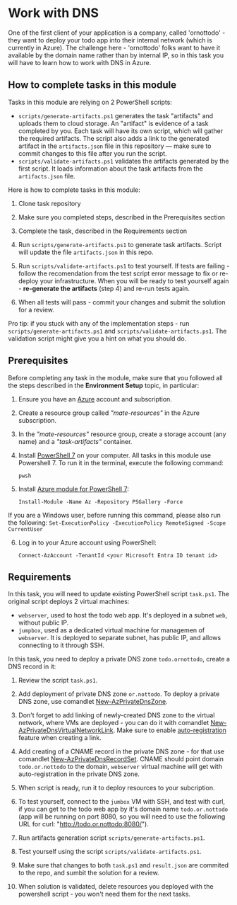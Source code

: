 # Work with DNS

One of the first client of your application is a company, called 'ornottodo' - they want to deploy your todo app into their internal network (which is currently in Azure). The challenge here - 'ornottodo' folks want to have it available by the domain name rather than by internal IP, so in this task you will have to learn how to work with DNS in Azure.  

## How to complete tasks in this module 

Tasks in this module are relying on 2 PowerShell scripts: 

- `scripts/generate-artifacts.ps1` generates the task "artifacts" and uploads them to cloud storage. An "artifact" is evidence of a task completed by you. Each task will have its own script, which will gather the required artifacts. The script also adds a link to the generated artifact in the `artifacts.json` file in this repository — make sure to commit changes to this file after you run the script. 
- `scripts/validate-artifacts.ps1` validates the artifacts generated by the first script. It loads information about the task artifacts from the `artifacts.json` file.

Here is how to complete tasks in this module:

1. Clone task repository

2. Make sure you completed steps, described in the Prerequisites section

3. Complete the task, described in the Requirements section 

4. Run `scripts/generate-artifacts.ps1` to generate task artifacts. Script will update the file `artifacts.json` in this repo. 

5. Run `scripts/validate-artifacts.ps1` to test yourself. If tests are failing - follow the recomendation from the test script error message to fix or re-deploy your infrastructure. When you will be ready to test yourself again - **re-generate the artifacts** (step 4) and re-run tests again. 

6. When all tests will pass - commit your changes and submit the solution for a review. 

Pro tip: if you stuck with any of the implementation steps - run `scripts/generate-artifacts.ps1` and `scripts/validate-artifacts.ps1`. The validation script might give you a hint on what you should do.  

## Prerequisites

Before completing any task in the module, make sure that you followed all the steps described in the **Environment Setup** topic, in particular: 

1. Ensure you have an [Azure](https://azure.microsoft.com/en-us/free/) account and subscription.

2. Create a resource group called *"mate-resources"* in the Azure subscription.

3. In the *"mate-resources"* resource group, create a storage account (any name) and a *"task-artifacts"* container.

4. Install [PowerShell 7](https://learn.microsoft.com/en-us/powershell/scripting/install/installing-powershell?view=powershell-7.4) on your computer. All tasks in this module use Powershell 7. To run it in the terminal, execute the following command: 
    ```
    pwsh
    ```

5. Install [Azure module for PowerShell 7](https://learn.microsoft.com/en-us/powershell/azure/install-azure-powershell?view=azps-11.3.0): 
    ```
    Install-Module -Name Az -Repository PSGallery -Force
    ```
If you are a Windows user, before running this command, please also run the following: 
    ```
    Set-ExecutionPolicy -ExecutionPolicy RemoteSigned -Scope CurrentUser
    ```

6. Log in to your Azure account using PowerShell:
    ```
    Connect-AzAccount -TenantId <your Microsoft Entra ID tenant id>
    ```

## Requirements

In this task, you will need to update existing PowerShell script `task.ps1`. The original script deploys 2 virtual machines: 

- `webserver`, used to host the todo web app. It's deployed in a subnet `web`, without public IP.
- `jumpbox`, used as a dedicated virtual machine for managemen of `webserver`. It is deployed to separate subnet, has public IP, and allows connecting to it through SSH.  

In this task, you need to deploy a private DNS zone `todo.ornottodo`, create a DNS record in it: 

1. Review the script `task.ps1`.  

2. Add deployment of private DNS zone `or.nottodo`. To deploy a private DNS zone, use comandlet [New-AzPrivateDnsZone](https://learn.microsoft.com/en-us/powershell/module/az.privatedns/new-azprivatednszone?view=azps-12.0.0). 

3. Don't forget to add linking of newly-created DNS zone to the virtual network, where VMs are deployed - you can do it with comandlet [New-AzPrivateDnsVirtualNetworkLink](https://learn.microsoft.com/en-us/powershell/module/az.privatedns/new-azprivatednsvirtualnetworklink?view=azps-12.0.0). Make sure to enable [auto-registration](https://learn.microsoft.com/en-us/azure/dns/private-dns-autoregistration) feature when creating a link. 

4. Add creating of a CNAME record in the private DNS zone - for that use comandlet [New-AzPrivateDnsRecordSet](https://learn.microsoft.com/en-us/powershell/module/az.privatedns/new-azprivatednsrecordset?view=azps-12.0.0). CNAME should point domain `todo.or.nottodo` to the domain, `webserver` virtual machine will get with auto-registration in the private DNS zone. 

5. When script is ready, run it to deploy resources to your subcription.

6. To test yourself, connect to the `jumbox` VM with SSH, and test with curl, if you can get to the todo web app by it's domain name `todo.or.nottodo` (app will be running on port 8080, so you will need to use the following URL for curl: "http://todo.or.nottodo:8080/"). 

7. Run artifacts generation script `scripts/generate-artifacts.ps1`.

8. Test yourself using the script `scripts/validate-artifacts.ps1`.

9. Make sure that changes to both `task.ps1` and `result.json` are commited to the repo, and sumbit the solution for a review. 

10. When solution is validated, delete resources you deployed with the powershell script - you won't need them for the next tasks. 

